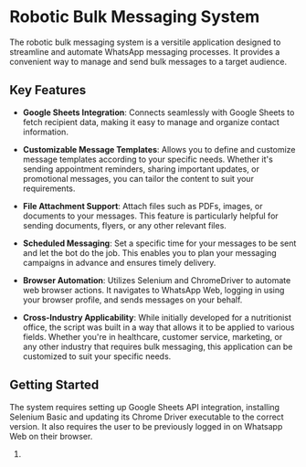 # **Robotic Bulk Messaging System**

The robotic bulk messaging system is a versitile application designed to streamline and automate WhatsApp messaging processes. It provides a convenient way to manage and send bulk messages to a target audience.

## Key Features

- **Google Sheets Integration**: Connects seamlessly with Google Sheets to fetch recipient data, making it easy to manage and organize contact information.

- **Customizable Message Templates**: Allows you to define and customize message templates according to your specific needs. Whether it's sending appointment reminders, sharing important updates, or promotional messages, you can tailor the content to suit your requirements.

- **File Attachment Support**: Attach files such as PDFs, images, or documents to your messages. This feature is particularly helpful for sending documents, flyers, or any other relevant files.

- **Scheduled Messaging**: Set a specific time for your messages to be sent and let the bot do the job. This enables you to plan your messaging campaigns in advance and ensures timely delivery.

- **Browser Automation**: Utilizes Selenium and ChromeDriver to automate web browser actions. It navigates to WhatsApp Web, logging in using your browser profile, and sends messages on your behalf.

- **Cross-Industry Applicability**: While initially developed for a nutritionist office, the script was built in a way that allows it to be applied to various fields. Whether you're in healthcare, customer service, marketing, or any other industry that requires bulk messaging, this application can be customized to suit your specific needs.

## Getting Started

The system requires setting up Google Sheets API integration, installing Selenium Basic and updating its Chrome Driver executable to the correct version. It also requires the user to be previously logged in on Whatsapp Web on their browser.

1. 